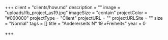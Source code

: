 +++
client = "clients/how.md"
description = ""
image = "uploads/fb_project_as19.jpg"
imageSize = "contain"
projectColor = "#000000"
projectType = "Client"
projectURL = ""
projectURLSite = ""
size = "Normal"
tags = []
title = "Andererseits N° 19 »Freiheit«"
year = 0

+++
